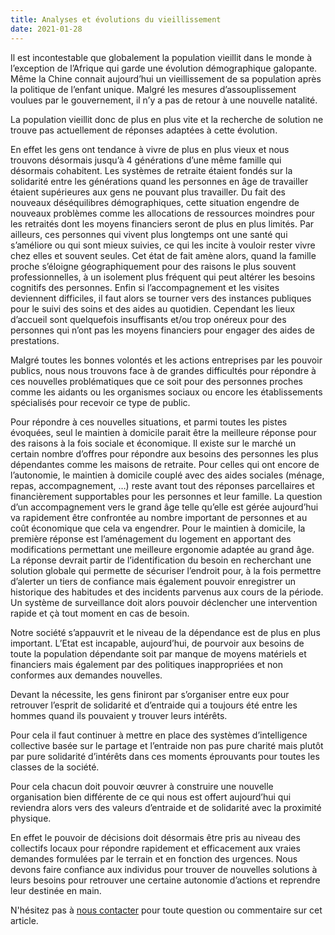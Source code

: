 ```yaml
---
title: Analyses et évolutions du vieillissement
date: 2021-01-28
---
```


Il est incontestable que globalement la population vieillit dans le monde à l’exception de l’Afrique qui garde une évolution démographique galopante. Même la Chine connait aujourd’hui un vieillissement de sa population après la politique de l’enfant unique. Malgré les mesures d’assouplissement voulues par le gouvernement, il n’y a pas de retour à une nouvelle natalité.

La population vieillit donc de plus en plus vite et la recherche de solution ne trouve pas actuellement de réponses adaptées à cette évolution.

En effet les gens ont tendance à vivre de plus en plus vieux et nous trouvons désormais jusqu’à 4 générations d’une même famille qui désormais cohabitent. Les systèmes de retraite étaient fondés sur la solidarité entre les générations quand les personnes en âge de travailler étaient supérieures aux gens ne pouvant plus travailler. Du fait des nouveaux déséquilibres démographiques, cette situation engendre de nouveaux problèmes comme les allocations de ressources moindres pour les retraités dont les moyens financiers seront de plus en plus limités.
Par ailleurs, ces personnes qui vivent plus longtemps ont une santé qui s’améliore ou qui sont mieux suivies, ce qui les incite à vouloir rester vivre chez elles et souvent seules. Cet état de fait amène alors, quand la famille proche s’éloigne géographiquement pour des raisons le plus souvent professionnelles, à un isolement plus fréquent qui peut altérer les besoins cognitifs des personnes.
Enfin si l’accompagnement et les visites deviennent difficiles, il faut alors se tourner vers des instances publiques pour le suivi des soins et des aides au quotidien. Cependant les lieux d’accueil sont quelquefois insuffisants et/ou trop onéreux pour des personnes qui n’ont pas les moyens financiers pour engager des aides de prestations.

Malgré toutes les bonnes volontés et les actions entreprises par les pouvoir publics, nous nous trouvons face à de grandes difficultés pour répondre à ces nouvelles problématiques que ce soit pour des personnes proches comme les aidants ou les organismes sociaux ou encore les établissements spécialisés pour recevoir ce type de public.

Pour répondre à ces nouvelles situations, et parmi toutes les pistes évoquées, seul le maintien à domicile parait être la meilleure réponse pour des raisons à la fois sociale et économique.
Il existe sur le marché un certain nombre d’offres pour répondre aux besoins des personnes les plus dépendantes comme les maisons de retraite. Pour celles qui ont encore de l’autonomie, le maintien à domicile couplé avec des aides sociales (ménage, repas, accompagnement, …) reste avant tout des réponses parcellaires et financièrement supportables pour les personnes et leur famille.
La question d’un accompagnement vers le grand âge telle qu’elle est gérée aujourd’hui va rapidement être confrontée au nombre important de personnes et au coût économique que cela va engendrer.
Pour le maintien à domicile, la première réponse est l’aménagement du logement en apportant des modifications permettant une meilleure ergonomie adaptée au grand âge. La réponse devrait partir de l’identification du besoin en recherchant une solution globale qui permette de sécuriser l’endroit pour, à la fois permettre d’alerter un tiers de confiance mais également pouvoir enregistrer un historique des habitudes et des incidents parvenus aux cours de la période. Un système de surveillance doit alors pouvoir déclencher une intervention rapide et çà tout moment en cas de besoin.

Notre société s’appauvrit et le niveau de la dépendance est de plus en plus important.
L’Etat est incapable, aujourd’hui, de pourvoir aux besoins de toute la population dépendante soit par manque de moyens matériels et financiers mais également par des politiques inappropriées et non conformes aux demandes nouvelles. 

Devant la nécessite, les gens finiront par s’organiser entre eux pour retrouver l’esprit de solidarité et d’entraide qui a toujours été entre les hommes quand ils pouvaient y trouver leurs intérêts.

Pour cela il faut continuer à mettre en place des systèmes d’intelligence collective basée sur le partage et l’entraide non pas pure charité mais plutôt par pure solidarité d’intérêts dans ces moments éprouvants pour toutes les classes de la société. 

Pour cela chacun doit pouvoir œuvrer à construire une nouvelle organisation bien différente  de ce qui nous est offert aujourd’hui qui reviendra alors vers des valeurs d’entraide et de solidarité avec la proximité physique.

En effet le pouvoir de décisions doit désormais être pris au niveau des collectifs locaux pour répondre rapidement et efficacement aux vraies demandes formulées par le terrain et en fonction des urgences. Nous devons faire confiance aux individus pour trouver de nouvelles solutions à leurs besoins pour retrouver une certaine autonomie d’actions et reprendre leur  destinée en main.

N'hésitez pas à [nous contacter](nous_contacter.md) pour toute question ou commentaire sur cet article.


